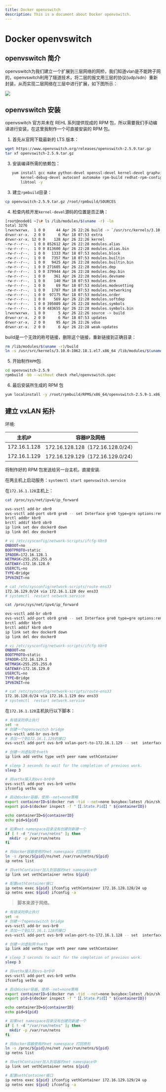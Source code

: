 ```yaml
---
title: Docker openvswitch
description: This is a document about Docker openvswitch.
---
```


# Docker openvswitch    

## openvswitch 简介

openvswitch为我们建立一个扩展到三层网络的网桥，我们知道vlan是不能跨子网的，openvswitch利用了隧道技术，将二层的报文用三层的协议(udp/sdn）重新封装，从而实现二层网络在三层中进行扩展，如下图所示：

![](https://images2015.cnblogs.com/blog/659305/201604/659305-20160411021401410-1725005604.jpg)

## openvswitch 安装

openvswitch 官方并未在 REHL 系列提供现成的 RPM 包，所以需要我们手动编译进行安装，在这里我制作一个可直接安装的 RPM 包。

1. 首先从官网下载最新的 LTS 版本：

```bash
wget https://www.openvswitch.org/releases/openvswitch-2.5.9.tar.gz
tar xf openvswitch-2.5.9.tar.gz 
```

3. 安装编译所需的依赖包：

```bash
   yum install gcc make python-devel openssl-devel kernel-devel graphviz \
       kernel-debug-devel autoconf automake rpm-build redhat-rpm-config \
       libtool -y
```

3. 建立`rpmbuild`目录：

```bash
cp openvswitch-2.5.9.tar.gz /root/rpmbuild/SOURCES
```

4. 检查内核开发`kernel-devel`源码的位置是否正确：

```bash
[root@node01 ~]\# ls /lib/modules/$(uname -r) -ln
total 3276
lrwxrwxrwx.  1 0 0     44 Apr 26 22:26 build -> `/usr/src/kernels/3.10.0-1062.18.1.el7.x86_64`			# 如果这里闪红，则表示不正确
drwxr-xr-x.  2 0 0      6 Mar 18 07:53 extra
drwxr-xr-x. 12 0 0    128 Apr 26 22:26 kernel
-rw-r--r--.  1 0 0 852612 Apr 26 22:28 modules.alias
-rw-r--r--.  1 0 0 813600 Apr 26 22:28 modules.alias.bin
-rw-r--r--.  1 0 0   1333 Mar 18 07:53 modules.block
-rw-r--r--.  1 0 0   7357 Mar 18 07:53 modules.builtin
-rw-r--r--.  1 0 0   9425 Apr 26 22:28 modules.builtin.bin
-rw-r--r--.  1 0 0 271605 Apr 26 22:28 modules.dep
-rw-r--r--.  1 0 0 379944 Apr 26 22:28 modules.dep.bin
-rw-r--r--.  1 0 0    361 Apr 26 22:28 modules.devname
-rw-r--r--.  1 0 0    140 Mar 18 07:53 modules.drm
-rw-r--r--.  1 0 0     69 Mar 18 07:53 modules.modesetting
-rw-r--r--.  1 0 0   1787 Mar 18 07:53 modules.networking
-rw-r--r--.  1 0 0  97175 Mar 18 07:53 modules.order
-rw-r--r--.  1 0 0    569 Apr 26 22:28 modules.softdep
-rw-r--r--.  1 0 0 395089 Apr 26 22:28 modules.symbols
-rw-r--r--.  1 0 0 483655 Apr 26 22:28 modules.symbols.bin
lrwxrwxrwx.  1 0 0      5 Apr 26 22:26 source -> build
drwxr-xr-x.  2 0 0      6 Mar 18 07:53 updates
drwxr-xr-x.  2 0 0     95 Apr 26 22:26 vdso
drwxr-xr-x.  2 0 0      6 Apr 26 22:28 weak-updates
```

build是一个无效的称号链接，删除这个链接，重新链接到正确目录：

```bash
rm /lib/modules/$(uname -r)/build
ln -s /usr/src/kernels/3.10.0-1062.18.1.el7.x86_64 /lib/modules/$(uname -r)/build
```

5. 开始制作`RPM`包

```bash
cd openvswitch-2.5.9
rpmbuild -bb --without check rhel/openvswitch.spec
```

6. 最后安装所生成的 RPM 包

```bash
yum localinstall -y /root/rpmbuild/RPMS/x86_64/openvswitch-2.5.9-1.x86_64.rpm 
```

## 建立 vxLAN 拓扑

环境:

| 主机IP       | 容器IP及网络                      |
| ------------ | --------------------------------- |
| 172.16.1.128 | 172.16.128.128（172.16.128.0/24） |
| 172.16.1.129 | 172.16.129.129（172.16.129.0/24） |

将制作好的 RPM 包发送给另一台主机，直接安装.

在两主机上启动服务：`systemctl start openvswitch.service  `

在`172.16.1.128`主机上：

```bash
cat /proc/sys/net/ipv4/ip_forward 

ovs-vsctl add-br obr0
ovs-vsctl add-port obr0 gre0 -- set Interface gre0 type=gre options:remote_ip=172.16.1.128
brctl addbr kbr0
brctl addif kbr0 obr0
ip link set dev docker0 down
ip link del dev docker0

# vi /etc/sysconfig/network-scripts/ifcfg-kbr0
ONBOOT=no
BOOTPROTO=static
IPADDR=172.16.128.1
NETMASK=255.255.255.0
GATEWAY=172.16.128.0
USERCTL=no
TYPE=Bridge
IPV6INIT=no

# cat /etc/sysconfig/network-scripts/route-ens33 
172.16.129.0/24 via 172.16.1.128 dev ens33
# systemctl  restart network.service
```



```bash
cat /proc/sys/net/ipv4/ip_forward 

ovs-vsctl add-br obr0
ovs-vsctl add-port obr0 gre0 -- set Interface gre0 type=gre options:remote_ip=172.16.1.129
brctl addbr kbr0
brctl addif kbr0 obr0
ip link set dev docker0 down
ip link del dev docker0

# vi /etc/sysconfig/network-scripts/ifcfg-kbr0
ONBOOT=no
BOOTPROTO=static
IPADDR=172.16.129.1
NETMASK=255.255.255.0
GATEWAY=172.16.129.0
USERCTL=no
TYPE=Bridge
IPV6INIT=no

# cat /etc/sysconfig/network-scripts/route-ens33 
172.16.128.0/24 via 172.16.1.129 dev ens33
# systemctl  restart network.service
```























































在`172.16.1.128`主机执行以下脚本：

```bash
# 有错误则停止执行
set -e
# 创建一个openvswitch bridge
ovs-vsctl add-br ovs-br0
# 添加一个到172.16.1.129的接口
ovs-vsctl add-port ovs-br0 vxlan-port-to-172.16.1.129 -- set  interface vxlan-port-to-172.16.1.129 type=vxlan option:remote_ip="172.16.1.129"

# 创建一对虚拟网卡veth
ip link add vethx type veth peer name vethContainer

# sleep 3 seconds to wait for the completion of previous work.
sleep 3

# 将vethx接入到ovs-br0中
ovs-vsctl add-port ovs-br0 vethx
ifconfig vethx up

# 启动docker容器，使用--net=none策略
export containerID=$(docker run -tid --net=none busybox:latest /bin/sh)
export pid=$(docker inspect -f "【【.State.Pid】】" ${containerID})

echo containerID=${containerID}
echo pid=${pid}

# 如果net namespace目录没有创建则新建一个
if [ ! -d "/var/run/netns" ]; then
  mkdir -p /var/run/netns
fi

# 将docker容器使用的net namespace 打回原形
ln -s /proc/${pid}/ns/net /var/run/netns/${pid}
ip netns list

# 将vethContainer加入到容器的net namespace中
ip link set vethContainer netns ${pid}

# 配置vethContainer接口
ip netns exec ${pid} ifconfig vethContainer 172.16.128.128/24 up
ip netns exec ${pid} ifconfig -a
```

> 脚本来源于网络。

```bash
# 有错误则停止执行
set -e
# 创建一个openvswitch bridge
ovs-vsctl add-br ovs-br0
# 添加一个到172.16.1.128的接口
ovs-vsctl add-port ovs-br0 vxlan-port-to-172.16.1.128 -- set  interface vxlan-port-to-172.16.1.128 type=vxlan option:remote_ip="172.16.1.128"

# 创建一对虚拟网卡veth
ip link add vethx type veth peer name vethContainer

# sleep 3 seconds to wait for the completion of previous work.
sleep 3

# 将vethx接入到ovs-br0中
ovs-vsctl add-port ovs-br0 vethx
ifconfig vethx up

# 启动docker容器，使用--net=none策略
export containerID=$(docker run -tid --net=none busybox:latest /bin/sh)
export pid=$(docker inspect -f "【【.State.Pid】】" ${containerID})

echo containerID=${containerID}
echo pid=${pid}

# 如果net namespace目录没有创建则新建一个
if [ ! -d "/var/run/netns" ]; then
  mkdir -p /var/run/netns
fi

# 将docker容器使用的net namespace 打回原形
ln -s /proc/${pid}/ns/net /var/run/netns/${pid}
ip netns list

# 将vethContainer加入到容器的net namespace中
ip link set vethContainer netns ${pid}

# 配置vethContainer接口
ip netns exec ${pid} ifconfig vethContainer 172.16.129.129/24 up
ip netns exec ${pid} ifconfig -a
```

